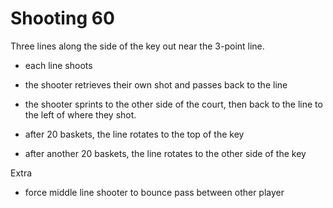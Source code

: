 # Shooting 60

Three lines along the side of the key out near the 3-point line.
- each line shoots
- the shooter retrieves their own shot and passes back to the line
- the shooter sprints to the other side of the court, then back to the line to the left of where they shot.

- after 20 baskets, the line rotates to the top of the key
- after another 20 baskets, the line rotates to the other side of the key

Extra
- force middle line shooter to bounce pass between other player
